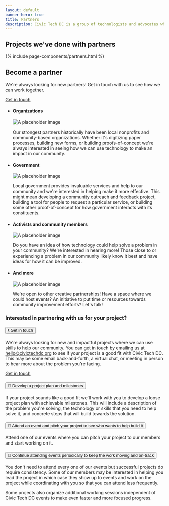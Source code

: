 ```yaml
---
layout: default
banner-hero: true
title: Partners
description: Civic Tech DC is a group of technologists and advocates who volunteer their skills and time to improve community conditions and local civic issues. We partner with local nonprofits, community-based organizations, and government to help them solve problems using technology.
---
```


## Projects we've done with partners

{% include page-components/partners.html %}

## Become a partner

We're always looking for new partners! Get in touch with us to see how we can work together.

<a href="mailto:hello@civictechdc.org" target="_blank" class="usa-button">Get in touch</a>

<div class="grid-container display-flex flex-column measure-6">
<div class="grid-row grid-gap-lg">
        <ul class="usa-card-group usa-list">
            <li class="usa-card tablet-lg:grid-col-6 grid-col-6">
                <div class="usa-card__container">
                <div class="usa-card__header">
                    <h4 class="usa-card__heading">Organizations</h4>
                </div>
                <div class="usa-card__media">
                    <div class="usa-card__img">
                    <img
                        src="https://designsystem.digital.gov/img/introducing-uswds-2-0/built-to-grow--alt.jpg"
                        alt="A placeholder image"
                    />
                    </div>
                </div>
                <div class="usa-card__body">
                    <p>
        Our strongest partners historically have been local nonprofits and community-based organizations. Whether it's digitizing paper processes, building new forms, or building proofs-of-concept we're always interested in seeing how we can use technology to make an impact in our community.
                    </p>
                </div>
                </div>
            </li>
            <li class="usa-card tablet-lg:grid-col-6 grid-col-6">
                <div class="usa-card__container">
                <div class="usa-card__header">
                    <h4 class="usa-card__heading">Government</h4>
                </div>
                <div class="usa-card__media">
                    <div class="usa-card__img">
                    <img
                        src="https://designsystem.digital.gov/img/introducing-uswds-2-0/built-to-grow--alt.jpg"
                        alt="A placeholder image"
                    />
                    </div>
                </div>
                <div class="usa-card__body">
                    <p>
        Local government provides invaluable services and help to our community and we're interested in helping make it more effective. This might mean developing a community outreach and feedback project, building a tool for people to request a particular service, or building some other proof-of-concept for how government interacts with its constituents.
                    </p>
                </div>
                </div>
            </li>
            <li class="usa-card tablet-lg:grid-col-6 grid-col-6">
                <div class="usa-card__container">
                <div class="usa-card__header">
                    <h4 class="usa-card__heading">Activists and community members</h4>
                </div>
                <div class="usa-card__media">
                    <div class="usa-card__img">
                    <img
                        src="https://designsystem.digital.gov/img/introducing-uswds-2-0/built-to-grow--alt.jpg"
                        alt="A placeholder image"
                    />
                    </div>
                </div>
                <div class="usa-card__body">
                    <p>
        Do you have an idea of how technology could help solve a problem in your community? We're interested in hearing more! Those close to or experiencing a problem in our community likely know it best and have ideas for how it can be improved.
                    </p>
                </div>
                </div>
            </li>
            <li class="usa-card tablet-lg:grid-col-6 grid-col-6">
                <div class="usa-card__container">
                <div class="usa-card__header">
                    <h4 class="usa-card__heading">And more</h4>
                </div>
                <div class="usa-card__media">
                    <div class="usa-card__img">
                    <img
                        src="https://designsystem.digital.gov/img/introducing-uswds-2-0/built-to-grow--alt.jpg"
                        alt="A placeholder image"
                    />
                    </div>
                </div>
                <div class="usa-card__body">
                    <p>
        We're open to other creative partnerships! Have a space where we could host events? An initiative to put time or resources towards community improvement efforts? Let's talk!
                    </p>
                </div>
                </div>
            </li>
        </ul>
    </div>
</div>

### Interested in partnering with us for your project?

<div class="usa-accordion usa-accordion--multiselectable" data-allow-multiple>
  <h4 class="usa-accordion__heading">
    <button
      type="button"
      class="usa-accordion__button"
      aria-expanded="true"
      aria-controls="m-a1"
    >
      📞 Get in touch
    </button>
  </h4>
  <div id="m-a1" class="usa-accordion__content usa-prose">
    <p>
            We're always looking for new and impactful projects where we can use skills to help our community. You can get in touch by emailing us at <a href="mailto:hello@civictechdc.org" target="_blank">hello@civictechdc.org</a> to see if your project is a good fit with Civic Tech DC. This may be some email back-and-forth, a virtual chat, or meeting in person to hear more about the problem you're facing.
    </p>
    <a href="mailto:hello@civictechdc.org" target="_blank" class="usa-button">Get in touch</a>
  </div>
  <h4 class="usa-accordion__heading">
    <button
      type="button"
      class="usa-accordion__button"
      aria-expanded="false"
      aria-controls="m-a2"
    >
      📜 Develop a project plan and milestones
    </button>
  </h4>
  <div id="m-a2" class="usa-accordion__content usa-prose">
    <p>
            If your project sounds like a good fit we'll work with you to develop a loose project plan with achievable milestones. This will include a description of the problem you're solving, the technology or skills that you need to help solve it, and concrete steps that will build towards the solution.
    </p>
  </div>
  <h4 class="usa-accordion__heading">
    <button
      type="button"
      class="usa-accordion__button"
      aria-expanded="false"
      aria-controls="m-a3"
    >
      🎤 Attend an event and pitch your project to see who wants to help build it
    </button>
  </h4>
  <div id="m-a3" class="usa-accordion__content usa-prose">
    <p>
            Attend one of our events where you can pitch your project to our members and start working on it.
    </p>
  </div>
  <h4 class="usa-accordion__heading">
    <button
      type="button"
      class="usa-accordion__button"
      aria-expanded="false"
      aria-controls="m-a4"
    >
      🏁 Continue attending events periodically to keep the work moving and on-track
    </button>
  </h4>
  <div id="m-a4" class="usa-accordion__content usa-prose">
    <p>
            You don't need to attend every one of our events but successful projects do require consistency. Some of our members may be interested in helping you lead the project in which case they show up to events and work on the project while coordinating with you so that you can attend less frequently.
    </p>
    <p>
            Some projects also organize additional working sessions independent of Civic Tech DC events to make even faster and more focused progress.
    </p>

  </div>
</div>
